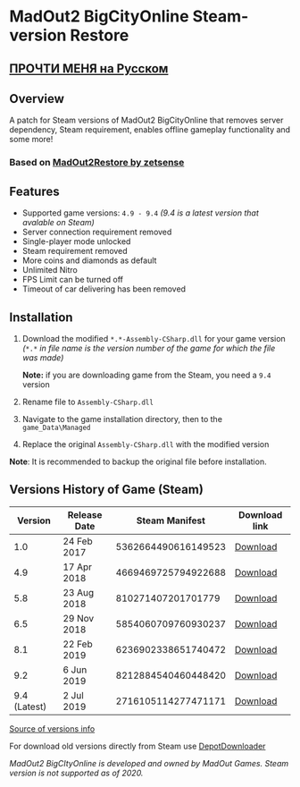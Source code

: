 # MadOut2 BigCityOnline Steam-version Restore

## [ПРОЧТИ МЕНЯ на Русском](https://github.com/dot-alonso/MadOutSteamRestore/blob/main/readme-RU.md)

## Overview

A patch for Steam versions of MadOut2 BigCityOnline that removes server dependency, Steam requirement, enables offline gameplay functionality and some more!

### Based on [MadOut2Restore by zetsense](https://github.com/zetsense/MadOut2Restore)

## Features

* Supported game versions: `4.9 - 9.4` *(9.4 is a latest version that avalable on Steam)*
* Server connection requirement removed
* Single-player mode unlocked
* Steam requirement removed
* More coins and diamonds as default
* Unlimited Nitro
* FPS Limit can be turned off
* Timeout of car delivering has been removed

## Installation

1. Download the modified `*.*-Assembly-CSharp.dll` for your game version *(*`*.*` *in file name is the version number of the game for which the file was made)*
   
   **Note:** if you are downloading game from the Steam, you need a `9.4` version
2. Rename file to `Assembly-CSharp.dll`
3. Navigate to the game installation directory, then to the `game_Data\Managed`
4. Replace the original `Assembly-CSharp.dll` with the modified version

**Note**: It is recommended to backup the original file before installation.

## Versions History of Game (Steam)

| Version      | Release Date | Steam Manifest      | Download link |
|--------------|--------------|---------------------|---------------|
| 1.0          | 24 Feb 2017  | 5362664490616149523 | [Download](https://cloud.basesquad.ru/s/ceARm7BsCEowTZe/download/MadOut_BIG_City.zip)      |
| 4.9          | 17 Apr 2018  | 4669469725794922688 | [Download](https://cloud.basesquad.ru/s/gCmBfHTgMHAPWpX/download/MadOut2_BCO_Steam_v4.9.zip)      |
| 5.8          | 23 Aug 2018  | 810271407201701779  | [Download](https://cloud.basesquad.ru/s/9YYFZT7wJswYJbr/download/MadOut2_BCO_Steam_v5.8.zip)      |
| 6.5          | 29 Nov 2018  | 5854060709760930237 | [Download](https://cloud.basesquad.ru/s/ErTrNSSNyYNm4wd/download/MadOut2_BCO_Steam_v6.5.zip)      |
| 8.1          | 22 Feb 2019  | 6236902338651740472 | [Download](https://cloud.basesquad.ru/s/F7bgpb5pFKcZBHT/download/MadOut2_BCO_Steam_v8.1.zip)      |
| 9.2          | 6 Jun 2019   | 8212884540460448420 | [Download](https://cloud.basesquad.ru/s/2QbrwKC2eaaKK3W/download/MadOut2_BCO_Steam_v9.2.zip)      |
| 9.4 (Latest) | 2 Jul 2019   | 2716105114277471171 | [Download](https://cloud.basesquad.ru/s/rw6EW4LebK4YwZ5/download/MadOut2_BCO_Steam_v9.4.zip)      |

[Source of versions info](https://steamdb.info/depot/586981/manifests/)

For download old versions directly from Steam use [DepotDownloader](https://github.com/SteamRE/DepotDownloader)

*MadOut2 BigCItyOnline is developed and owned by MadOut Games. Steam version is not supported as of 2020.*
